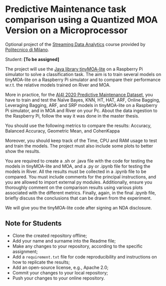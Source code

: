 # Predictive Maintenance task comparison using a Quantized MOA Version on a Microprocessor

Optional project of the [Streaming Data Analytics](http://emanueledellavalle.org/teaching/streaming-data-analytics-2023-24/) course provided by [Politecnico di Milano](https://www11.ceda.polimi.it/schedaincarico/schedaincarico/controller/scheda_pubblica/SchedaPublic.do?&evn_default=evento&c_classe=811164&polij_device_category=DESKTOP&__pj0=0&__pj1=d563c55e73c3035baf5b0bab2dda086b).

Student: **[To be assigned]**

The project will use the [Java library tinyMOA-lite](https://www.politesi.polimi.it/handle/10589/201696) on a Raspberry Pi simulator to solve a classification task. The aim is to train several models on tinyMOA-lite on a Raspberry Pi simulator and to compare their performance w.r.t. the relative models trained on River and MOA.

More in practice, for the [AI4I 2020 Predictive Maintenance Dataset](https://archive.ics.uci.edu/dataset/601/ai4i+2020+predictive+maintenance+dataset), you have to train and test the Naïve Bayes, KNN, HT, HAT, ARF, Online Bagging, Leveraging Bagging, ARF, and SRP models in tinyMOA-lite on a Raspberry Pi simulator, and in MOA and River on your Pc.
About the data ingestion to the Raspberry Pi, follow the way it was done in the master thesis.

You should use the following metrics to compare the results: Accuracy, Balanced Accuracy, Geometric Mean, and CohenKappa

Moreover, you should keep track of the Time, CPU and RAM usage to test and train the models. The project must also include some plots to better show the results.

You are required to create a .sh or .java file with the code for testing the models in tinyMOA-lite and MOA, and a .py or .ipynb file for testing the models in River. All the results must be collected in a .ipynb file to be compared. You must include comments for the principal instructions, and you are allowed to import external py modules. Additionally, ensure you thoroughly comment on the comparison results using various plots associated with the different metrics. Finally, again, in the final .ipynb file, briefly discuss the conclusions that can be drawn from the experiment.

We will give you the tinyMOA-lite code after signing an NDA disclosure.

## Note for Students

* Clone the created repository offline;
* Add your name and surname into the Readme file;
* Make any changes to your repository, according to the specific assignment;
* Add a `requirement.txt` file for code reproducibility and instructions on how to replicate the results;
* Add an open-source license, e.g., Apache 2.0;
* Commit your changes to your local repository;
* Push your changes to your online repository.
